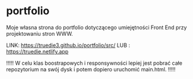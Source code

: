 # portfolio
Moje własna strona do portfolio dotyczącego umiejętności Front End przy projektowaniu stron WWW.

LINK: https://truedie3.github.io/portfolio/src/
LUB : https://truedie.netlify.app

!!!!!
W celu klas boostrapowych i responsywności lepiej jest pobrać całe repozytorium na swój dysk i potem dopiero uruchomić main.html.
!!!!!
